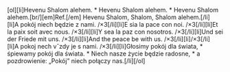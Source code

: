 [ol][li]Hevenu Shalom alehem. * Hevenu Shalom alehem. * Hevenu Shalom alehem.[br/][em]Ref.[/em] Hevenu Shalom, Shalom, Shalom alehem.[/li][li]A pokój niech będzie z nami. /×3[/li][li]E sia la pace con noi. /×3[/li][li]Et la paix soit avec nous. /×3[/li][li]Y sea la paz con nosotros. /×3[/li][li]Und sei der Friede mit uns. /×3[/li][li]And the peace be with us. /×3[/li][li]/×3[/li][li]A pokoj nech vˇzdy je s nami. /×3[/li][li]Głosimy pokój dla świata, * śpiewamy pokój dla świata. * Niech nasze życie będzie radosne, * a pozdrowienie: „Pokój” niech połączy nas.[/li][/ol]
